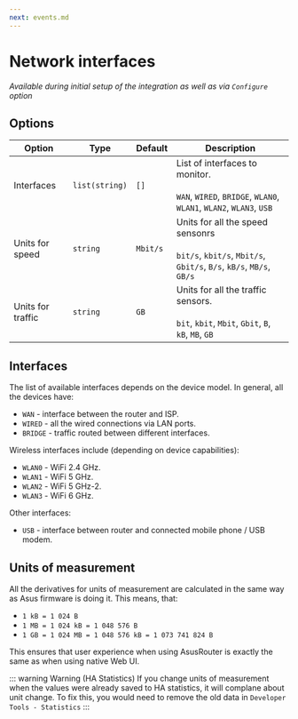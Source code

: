 ```yaml
---
next: events.md
---
```


# Network interfaces

*Available during initial setup of the integration as well as via `Configure` option*

## Options

|           Option|          Type| Default|                                                                                                   Description|
|-----------------|--------------|--------|--------------------------------------------------------------------------------------------------------------|
|Interfaces       |`list(string)`|`[]`    |List of interfaces to monitor.<br/><br/>`WAN`, `WIRED`, `BRIDGE`, `WLAN0`, `WLAN1`, `WLAN2`, `WLAN3`, `USB`   |
|Units for speed  |`string`      |`Mbit/s`|Units for all the speed sensonrs<br/><br/>`bit/s`, `kbit/s`, `Mbit/s`, `Gbit/s`, `B/s`, `kB/s`, `MB/s`, `GB/s`|
|Units for traffic|`string`      |`GB`    |Units for all the traffic sensors.<br/><br/>`bit`, `kbit`, `Mbit`, `Gbit`, `B`, `kB`, `MB`, `GB`              |

## Interfaces

The list of available interfaces depends on the device model. In general, all the devices have:
- `WAN` - interface between the router and ISP.
- `WIRED` - all the wired connections via LAN ports.
- `BRIDGE` - traffic routed between different interfaces.

Wireless interfaces include (depending on device capabilities):
- `WLAN0` - WiFi 2.4 GHz.
- `WLAN1` - WiFi 5 GHz.
- `WLAN2` - WiFi 5 GHz-2.
- `WLAN3` - WiFi 6 GHz.

Other interfaces:
- `USB` - interface between router and connected mobile phone / USB modem.

## Units of measurement

All the derivatives for units of measurement are calculated in the same way as Asus firmware is doing it. This means, that:
- `1 kB = 1 024 B`
- `1 MB = 1 024 kB = 1 048 576 B`
- `1 GB = 1 024 MB = 1 048 576 kB = 1 073 741 824 B`

This ensures that user experience when using AsusRouter is exactly the same as when using native Web UI.

::: warning Warning (HA Statistics)
If you change units of measurement when the values were already saved to HA statistics, it will complane about unit change.
To fix this, you would need to remove the old data in `Developer Tools - Statistics`
:::
